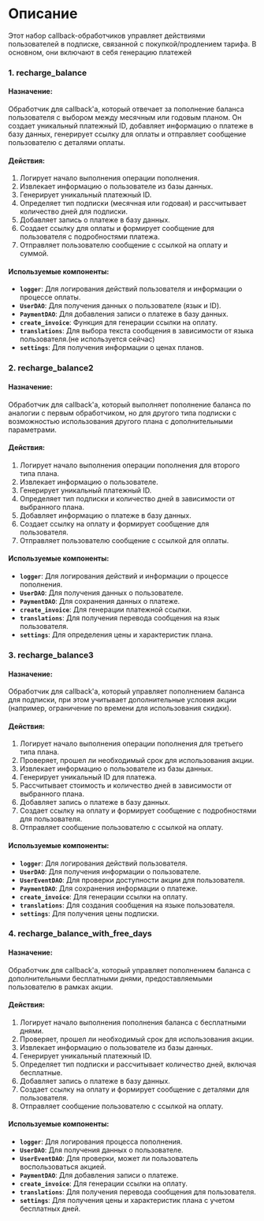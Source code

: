 # Описание
Этот набор callback-обработчиков управляет действиями пользователей в подписке, связанной с покупкой/продлением тарифа. В основном, они включают в себя генерацию платежей
### 1. recharge_balance

#### Назначение:

Обработчик для callback'а, который отвечает за пополнение баланса пользователя с выбором между месячным или годовым планом. Он создает уникальный платежный ID, добавляет информацию о платеже в базу данных, генерирует ссылку для оплаты и отправляет сообщение пользователю с деталями оплаты.

#### Действия:

1. Логирует начало выполнения операции пополнения.
2. Извлекает информацию о пользователе из базы данных.
3. Генерирует уникальный платежный ID.
4. Определяет тип подписки (месячная или годовая) и рассчитывает количество дней для подписки.
5. Добавляет запись о платеже в базу данных.
6. Создает ссылку для оплаты и формирует сообщение для пользователя с подробностями платежа.
7. Отправляет пользователю сообщение с ссылкой на оплату и суммой.

#### Используемые компоненты:

- **`logger`**: Для логирования действий пользователя и информации о процессе оплаты.
- **`UserDAO`**: Для получения данных о пользователе (язык и ID).
- **`PaymentDAO`**: Для добавления записи о платеже в базу данных.
- **`create_invoice`**: Функция для генерации ссылки на оплату.
- **`translations`**: Для выбора текста сообщения в зависимости от языка пользователя.(не используется сейчас)
- **`settings`**: Для получения информации о ценах планов.
### 2. recharge_balance2

#### Назначение:

Обработчик для callback'а, который выполняет пополнение баланса по аналогии с первым обработчиком, но для другого типа подписки с возможностью использования другого плана с дополнительными параметрами.

#### Действия:

1. Логирует начало выполнения операции пополнения для второго типа плана.
2. Извлекает информацию о пользователе.
3. Генерирует уникальный платежный ID.
4. Определяет тип подписки и количество дней в зависимости от выбранного плана.
5. Добавляет информацию о платеже в базу данных.
6. Создает ссылку на оплату и формирует сообщение для пользователя.
7. Отправляет пользователю сообщение с ссылкой для оплаты.

#### Используемые компоненты:

- **`logger`**: Для логирования действий и информации о процессе пополнения.
- **`UserDAO`**: Для получения данных о пользователе.
- **`PaymentDAO`**: Для сохранения данных о платеже.
- **`create_invoice`**: Для генерации платежной ссылки.
- **`translations`**: Для получения перевода сообщения на язык пользователя.
- **`settings`**: Для определения цены и характеристик плана.
### 3. recharge_balance3

#### Назначение:

Обработчик для callback'а, который управляет пополнением баланса для подписки, при этом учитывает дополнительные условия акции (например, ограничение по времени для использования скидки).

#### Действия:

1. Логирует начало выполнения операции пополнения для третьего типа плана.
2. Проверяет, прошел ли необходимый срок для использования акции.
3. Извлекает информацию о пользователе из базы данных.
4. Генерирует уникальный ID для платежа.
5. Рассчитывает стоимость и количество дней в зависимости от выбранного плана.
6. Добавляет запись о платеже в базу данных.
7. Создает ссылку на оплату и формирует сообщение с подробностями для пользователя.
8. Отправляет сообщение пользователю с ссылкой на оплату.

#### Используемые компоненты:

- **`logger`**: Для логирования действий пользователя.
- **`UserDAO`**: Для получения информации о пользователе.
- **`UserEventDAO`**: Для проверки доступности акции для пользователя.
- **`PaymentDAO`**: Для сохранения информации о платеже.
- **`create_invoice`**: Для генерации ссылки на оплату.
- **`translations`**: Для создания сообщения на языке пользователя.
- **`settings`**: Для получения цены подписки.
### 4. recharge_balance_with_free_days

#### Назначение:

Обработчик для callback'а, который управляет пополнением баланса с дополнительными бесплатными днями, предоставляемыми пользователю в рамках акции.

#### Действия:

1. Логирует начало выполнения пополнения баланса с бесплатными днями.
2. Проверяет, прошел ли необходимый срок для использования акции.
3. Извлекает информацию о пользователе из базы данных.
4. Генерирует уникальный платежный ID.
5. Определяет тип подписки и рассчитывает количество дней, включая бесплатные.
6. Добавляет запись о платеже в базу данных.
7. Создает ссылку на оплату и формирует сообщение с деталями для пользователя.
8. Отправляет сообщение пользователю с ссылкой на оплату.

#### Используемые компоненты:

- **`logger`**: Для логирования процесса пополнения.
- **`UserDAO`**: Для получения данных о пользователе.
- **`UserEventDAO`**: Для проверки, может ли пользователь воспользоваться акцией.
- **`PaymentDAO`**: Для добавления записи о платеже.
- **`create_invoice`**: Для генерации ссылки на оплату.
- **`translations`**: Для получения перевода сообщения для пользователя.
- **`settings`**: Для получения цены и характеристик плана с учетом бесплатных дней.